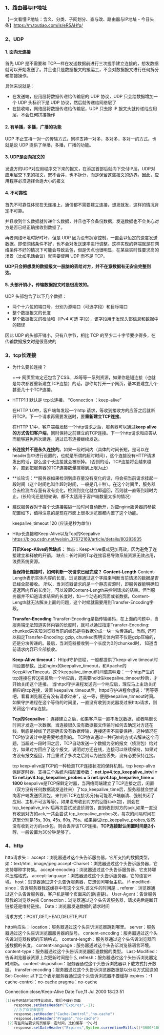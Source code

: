 ### 1、路由器与IP地址

【一文看懂IP地址：含义、分类、子网划分、查与改、路由器与IP地址 - 今日头条】https://m.toutiao.com/is/eR5AHfq/



### 2、UDP

#### 1. 面向无连接

首先 UDP 是不需要和 TCP一样在发送数据前进行三次握手建立连接的，想发数据就可以开始发送了。并且也只是数据报文的搬运工，不会对数据报文进行任何拆分和拼接操作。

具体来说就是：

- 在发送端，应用层将数据传递给传输层的 UDP 协议，UDP 只会给数据增加一个 UDP 头标识下是 UDP 协议，然后就传递给网络层了
- 在接收端，网络层将数据传递给传输层，UDP 只去除 IP 报文头就传递给应用层，不会任何拼接操作

#### 2. 有单播，多播，广播的功能

UDP 不止支持一对一的传输方式，同样支持一对多，多对多，多对一的方式，也就是说 UDP 提供了单播，多播，广播的功能。

#### 3. UDP是面向报文的

发送方的UDP对应用程序交下来的报文，在添加首部后就向下交付IP层。UDP对应用层交下来的报文，既不合并，也不拆分，而是保留这些报文的边界。因此，应用程序必须选择合适大小的报文

#### 4. 不可靠性

首先不可靠性体现在无连接上，通信都不需要建立连接，想发就发，这样的情况肯定不可靠。

并且收到什么数据就传递什么数据，并且也不会备份数据，发送数据也不会关心对方是否已经正确接收到数据了。

再者网络环境时好时坏，但是 UDP 因为没有拥塞控制，一直会以恒定的速度发送数据。即使网络条件不好，也不会对发送速率进行调整。这样实现的弊端就是在网络条件不好的情况下可能会导致丢包，但是优点也很明显，在某些实时性要求高的场景（比如电话会议）就需要使用 UDP 而不是 TCP。

**UDP只会把想发的数据报文一股脑的丢给对方，并不在意数据有无安全完整到达。**

#### 5. 头部开销小，传输数据报文时是很高效的。

UDP 头部包含了以下几个数据：

- 两个十六位的端口号，分别为源端口（可选字段）和目标端口
- 整个数据报文的长度
- 整个数据报文的检验和（IPv4 可选 字段），该字段用于发现头部信息和数据中的错误

因此 UDP 的头部开销小，只有八字节，相比 TCP 的至少二十字节要少得多，在传输数据报文时是很高效的



### 3、tcp长连接

- 为什么要长连接？

  ===>  网页里肯定还包含了CSS、JS等等一系列资源，如果你是短连接（也就是每次都要重新建立TCP连接）的话，那你每打开一个网页，基本要建立几个甚至几十个TCP连接。

- HTTP1.1 默认是 tcp长连接。 “Connection ：keep-alive”

  在HTTP 1.0中，客户端每发起一个http 请求，等收到接收方的应答之后就断开TCP。下一个请求再需要发送时，要**重新建立TCP连接**。

  在HTTP 1.1中，客户端每发起一个http请求之后，服务器可以通过**keep alive的方式告知客户端**，同时保持之前建立的TCP连接。下一个http请求和应答从而能够避免再次建连，通过已有连接继续发送。

- **长连接并不是永久连接的**。如果一段时间内（具体的时间长短，是可以在header当中进行设置的，也就是所谓的超时时间），这个连接没有HTTP请求发出的话，那么这个长连接就会被断掉。（否则的话，TCP连接将会越来越多，直到把服务器的TCP连接数量撑爆到上限为止）

- **长轮询：**服务器如果检测到库存量没有变化的话，将会把当前请求挂起一段时间（这个时间也叫作超时时间，一般是几十秒）。在这个时间里，服务器会去检测库存量有没有变化，检测到变化就立即返回，否则就一直等到超时为止。(长轮询还是短轮询，都不太适用于客户端数量太多的情况)

- 建议服务器对于每个长连接每隔一段时间自动断开，对应nginx服务器的参数配置如下，值得注意的是现在市面上很多浏览器都内置了这个功能。

  keepalive_timeout  120 (应该是秒为单位)

- Http长连接和Keep-Alive以及Tcp的Keepalive  https://blog.csdn.net/weixin_37672169/article/details/80283935

  **开启Keep-Alive的优缺点：**
  优点：Keep-Alive模式更加高效，因为避免了连接建立和释放的开销。
  缺点：长时间的Tcp连接容易导致系统资源无效占用，浪费系统资源。

  **当保持长连接时，如何判断一次请求已经完成？**
  **Content-Length**
  Content-Length表示实体内容的长度。浏览器通过这个字段来判断当前请求的数据是否已经全部接收。
  所以，当浏览器请求的是一个静态资源时，即服务器能明确知道返回内容的长度时，可以设置Content-Length来控制请求的结束。但当服务器并不知道请求结果的长度时，如一个动态的页面或者数据，Content-Length就无法解决上面的问题，这个时候就需要用到Transfer-Encoding字段。

  **Transfer-Encoding**
  Transfer-Encoding是指传输编码，在上面的问题中，当服务端无法知道实体内容的长度时，就可以通过指定Transfer-Encoding: chunked来告知浏览器当前的编码是将数据分成一块一块传递的。当然, 还可以指定Transfer-Encoding: gzip, chunked表明实体内容不仅是gzip压缩的，还是分块传递的。最后，当浏览器接收到一个长度为0的chunked时， 知道当前请求内容已全部接收。

  **Keep-Alive timeout：**
  Httpd守护进程，一般都提供了keep-alive timeout时间设置参数。比如nginx的keepalive_timeout，和Apache的KeepAliveTimeout。这个keepalive_timout时间值意味着：一个http产生的tcp连接在传送完最后一个响应后，还需要hold住keepalive_timeout秒后，才开始关闭这个连接。
  当httpd守护进程发送完一个响应后，理应马上主动关闭相应的tcp连接，设置 keepalive_timeout后，httpd守护进程会想说：”再等等吧，看看浏览器还有没有请求过来”，这一等，便是keepalive_timeout时间。如果守护进程在这个等待的时间里，一直没有收到浏览器发过来http请求，则关闭这个http连接。

  **Tcp的Keepalive：**
  连接建立之后，如果客户端一直不发送数据，或者隔很长时间才发送一次数据，当连接很久没有数据报文传输时如何去确定对方还在线，到底是掉线了还是确实没有数据传输，连接还需不需要保持，这种情况在TCP协议设计中是需要考虑到的。
  TCP协议通过一种巧妙的方式去解决这个问题，当超过一段时间之后，TCP自动发送一个数据为空的报文（侦测包）给对方，如果对方回应了这个报文，说明对方还在线，连接可以继续保持，如果对方没有报文返回，并且重试了多次之后则认为链接丢失，没有必要保持连接。

  tcp keep-alive是TCP的一种检测TCP连接状况的保鲜机制。tcp keep-alive保鲜定时器，支持三个系统内核配置参数：
  **net.ipv4.tcp_keepalive_intvl = 15**
  **net.ipv4.tcp_keepalive_probes = 5**
  **net.ipv4.tcp_keepalive_time = 1800**
  keepalive是TCP保鲜定时器，当网络两端建立了TCP连接之后，闲置（双方没有任何数据流发送往来）了tcp_keepalive_time后，服务器就会尝试向客户端发送侦测包，来判断TCP连接状况(有可能客户端崩溃、强制关闭了应用、主机不可达等等)。如果没有收到对方的回答(ack包)，则会在 tcp_keepalive_intvl后再次尝试发送侦测包，直到收到对方的ack,如果一直没有收到对方的ack,一共会尝试 tcp_keepalive_probes次，每次的间隔时间在这里分别是15s, 30s, 45s, 60s, 75s。如果尝试tcp_keepalive_probes,依然没有收到对方的ack包，则会丢弃该TCP连接。**TCP连接默认闲置时间是2小时**，一般设置为30分钟足够了。 



### 4、http

http请求头：
accept：浏览器通过这个头告诉服务器，它所支持的数据类型。如：text/html, image/jpeg
accept-Charset：浏览器通过这个头告诉服务器，它支持哪种字符集。
accept-encoding：浏览器通过这个头告诉服务器，它支持哪种压缩格式。
accept-language：浏览器通过这个头告诉服务器，它的语言环境。
host：浏览器通过这个头告诉服务器，它想访问哪台主机。
if-modified-since：告诉服务器我这缓存中有这个文件,该文件的时间是…
referer：浏览器通过这个头告诉服务器，客户机是哪个页面来的(防盗链)。
User-Agent：告诉服务器我的浏览器内核
Connection：浏览器通过这个头告诉服务器，请求完后是断开链接还是维持链接。
Date：浏览器发送数据的请求时间

请求方式：POST,GET,HEAD,DELETE,PUT

http响应头：
location：服务器通过这个头告诉浏览器跳到哪里。
server：服务器通过这个头告诉浏览器服务器的型号。
content-encoding：服务器通过这个头告诉浏览器数据的压缩格式。
content-length：服务器通过这个头告诉浏览器回送数据的长度。
content-language：服务器通过这个头告诉浏览器语言环境。
content-type：服务器通过这个头告诉浏览器回送数据的类型。
Last-Modified：告诉浏览器该资源上次更新时间是什么
refresh：服务器通过这个头告诉浏览器定时刷新。
content-disposition：服务器通过这个头告诉浏览器以下载方式打开数据。
transfer-encoding：服务器通过这个头告诉浏览器数据是以分块方式回送的
Set-Cookie:
以下三个表示服务器通过这个头告诉浏览器不要缓存
expires：-1
cache-control：no-cache
pragma：no-cache

Connection:close/Keep-Alive
Date:Tue,11 Jul 2000 18:23:51 

```java
(1)有些网站对及时性比较高，我们不缓存页面
    response.setDateHeader("Expires",-1);
    //为了保证兼容性
    response.setHeader("Cache-Control","no-cache")
    response.setHeader("Pragma","no-cache")
 (2)有些网站要求网页缓存一定时间，比如缓存一个小时
    response.setDateHeader("Expires",System.currentimeMillis()*3600*1000*24); 
```

